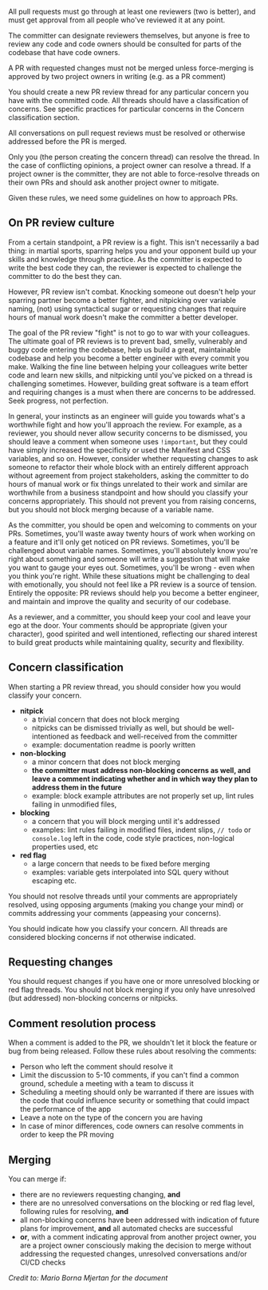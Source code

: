 All pull requests must go through at least one reviewers (two is better), and must get approval from all people who've reviewed it at any point.

The committer can designate reviewers themselves, but anyone is free to review any code and code owners should be consulted for parts of the codebase that have code owners.

A PR with requested changes must not be merged unless force-merging is approved by two project owners in writing (e.g. as a PR comment)

You should create a new PR review thread for any particular concern you have with the committed code. All threads should have a classification of concerns. See specific practices for particular concerns in the Concern classification section.

All conversations on pull request reviews must be resolved or otherwise addressed before the PR is merged.

Only you (the person creating the concern thread) can resolve the thread. In the case of conflicting opinions, a project owner can resolve a thread. If a project owner is the committer, they are not able to force-resolve threads on their own PRs and should ask another project owner to mitigate.

Given these rules, we need some guidelines on how to approach PRs.

## On PR review culture

From a certain standpoint, a PR review is a fight. This isn't necessarily a bad thing: in martial sports, sparring helps you and your opponent build up your skills and knowledge through practice. As the committer is expected to write the best code they can, the reviewer is expected to challenge the committer to do the best they can.

However, PR review isn't combat. Knocking someone out doesn't help your sparring partner become a better fighter, and nitpicking over variable naming, (not) using syntactical sugar or requesting changes that require hours of manual work doesn't make the committer a better developer.

The goal of the PR review "fight" is not to go to war with your colleagues. The ultimate goal of PR reviews is to prevent bad, smelly, vulnerably and buggy code entering the codebase, help us build a great, maintainable codebase and help you become a better engineer with every commit you make. Walking the fine line between helping your colleagues write better code and learn new skills, and nitpicking until you've picked on a thread is challenging sometimes. However, building great software is a team effort and requiring changes is a must when there are concerns to be addressed. Seek progress, not perfection.

In general, your instincts as an engineer will guide you towards what's a worthwhile fight and how you'll approach the review. For example, as a reviewer, you should never allow security concerns to be dismissed, you should leave a comment when someone uses `!important`, but they could have simply increased the specificity or used the Manifest and CSS variables, and so on. However, consider whether requesting changes to ask someone to refactor their whole block with an entirely different approach without agreement from project stakeholders, asking the committer to do hours of manual work or fix things unrelated to their work and similar are worthwhile from a business standpoint and how should you classify your concerns appropriately. This should not prevent you from raising concerns, but you should not block merging because of a variable name.

As the committer, you should be open and welcoming to comments on your PRs. Sometimes, you'll waste away twenty hours of work when working on a feature and it'll only get noticed on PR reviews. Sometimes, you'll be challenged about variable names. Sometimes, you'll absolutely know you're right about something and someone will write a suggestion that will make you want to gauge your eyes out. Sometimes, you'll be wrong - even when you think you're right. While these situations might be challenging to deal with emotionally, you should not feel like a PR review is a source of tension. Entirely the opposite: PR reviews should help you become a better engineer, and maintain and improve the quality and security of our codebase.

As a reviewer, and a committer, you should keep your cool and leave your ego at the door. Your comments should be appropriate (given your character), good spirited and well intentioned, reflecting our shared interest to build great products while maintaining quality, security and flexibility.

## Concern classification

When starting a PR review thread, you should consider how you would classify your concern.

* **nitpick**
	* a trivial concern that does not block merging
	* nitpicks can be dismissed trivially as well, but should be well-intentioned as feedback and well-received from the committer
	* example: documentation readme is poorly written
* **non-blocking**
	* a minor concern that does not block merging
	* **the committer must address non-blocking concerns as well, and leave a comment indicating whether and in which way they plan to address them in the future**
	* example: block example attributes are not properly set up, lint rules failing in unmodified files,
* **blocking**
	* a concern that you will block merging until it's addressed
	* examples: lint rules failing in modified files, indent slips, `// todo` or `console.log` left in the code, code style practices, non-logical properties used, etc
* **red flag**
	* a large concern that needs to be fixed before merging
	* examples: variable gets interpolated into SQL query without escaping etc.

You should not resolve threads until your comments are appropriately resolved, using opposing arguments (making you change your mind) or commits addressing your comments (appeasing your concerns).

You should indicate how you classify your concern. All threads are considered blocking concerns if not otherwise indicated.

## Requesting changes

You should request changes if you have one or more unresolved blocking or red flag threads. You should not block merging if you only have unresolved (but addressed) non-blocking concerns or nitpicks.

## Comment resolution process

When a comment is added to the PR, we shouldn't let it block the feature or bug from being released. Follow these rules about resolving the comments:

* Person who left the comment should resolve it
* Limit the discussion to 5-10 comments, if you can't find a common ground, schedule a meeting with a team to discuss it
* Scheduling a meeting should only be warranted if there are issues with the code that could influence security or something that could impact the performance of the app
* Leave a note on the type of the concern you are having
* In case of minor differences, code owners can resolve comments in order to keep the PR moving

## Merging

You can merge if:

* there are no reviewers requesting changing, **and**
* there are no unresolved conversations on the blocking or red flag level, following rules for resolving, **and**
* all non-blocking concerns have been addressed with indication of future plans for improvement, **and** all automated checks are successful
* **or**, with a comment indicating approval from another project owner, you are a project owner consciously making the decision to merge without addressing the requested changes, unresolved conversations and/or CI/CD checks

*Credit to: Mario Borna Mjertan for the document*
